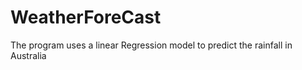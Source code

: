 # WeatherForeCast
The program uses a linear Regression model to predict  the rainfall in Australia 
